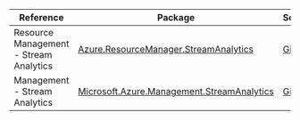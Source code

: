| Reference | Package | Source |
|---|---|---|
|Resource Management - Stream Analytics|[Azure.ResourceManager.StreamAnalytics](https://www.nuget.org/packages/Azure.ResourceManager.StreamAnalytics)|[Github](https://github.com/Azure/azure-sdk-for-net/blob/main/sdk/streamanalytics/Azure.ResourceManager.StreamAnalytics)|
|Management - Stream Analytics|[Microsoft.Azure.Management.StreamAnalytics](https://www.nuget.org/packages/Microsoft.Azure.Management.StreamAnalytics)|[Github](https://github.com/Azure/azure-sdk-for-net)|
